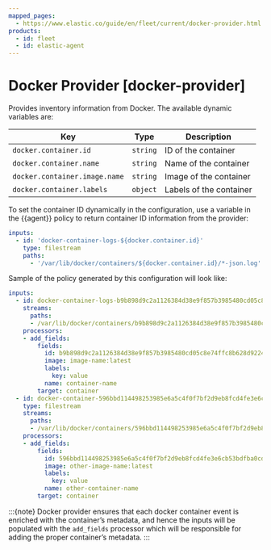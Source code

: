 ```yaml
---
mapped_pages:
  - https://www.elastic.co/guide/en/fleet/current/docker-provider.html
products:
  - id: fleet
  - id: elastic-agent
---
```


# Docker Provider [docker-provider]

Provides inventory information from Docker. The available dynamic variables are:

| Key | Type | Description |
| --- | --- | --- |
| `docker.container.id` | `string` | ID of the container |
| `docker.container.name` | `string` | Name of the container |
| `docker.container.image.name` | `string` | Image of the container |
| `docker.container.labels` | `object` | Labels of the container |

To set the container ID dynamically in the configuration, use a variable in the {{agent}} policy to return container ID information from the provider:

```yaml
inputs:
  - id: 'docker-container-logs-${docker.container.id}'
    type: filestream
    paths:
      - '/var/lib/docker/containers/${docker.container.id}/*-json.log'
```

Sample of the policy generated by this configuration will look like:

```yaml
inputs:
  - id: docker-container-logs-b9b898d9c2a1126384d38e9f857b3985480cd05c8e74ffc8b628d92245f5a103
    streams:
      paths:
      - /var/lib/docker/containers/b9b898d9c2a1126384d38e9f857b3985480cd05c8e74ffc8b628d92245f5a103/*-json.log
    processors:
    - add_fields:
        fields:
          id: b9b898d9c2a1126384d38e9f857b3985480cd05c8e74ffc8b628d92245f5a103
          image: image-name:latest
          labels:
            key: value
          name: container-name
        target: container
  - id: docker-container-596bbd114498253985e6a5c4f0f7bf2d9eb8fcd4fe3e6cb53bdfba0cdc7036c8
    type: filestream
    streams:
      paths:
      - /var/lib/docker/containers/596bbd114498253985e6a5c4f0f7bf2d9eb8fcd4fe3e6cb53bdfba0cdc7036c8/*-json.log
    processors:
    - add_fields:
        fields:
          id: 596bbd114498253985e6a5c4f0f7bf2d9eb8fcd4fe3e6cb53bdfba0cdc7036c8
          image: other-image-name:latest
          labels:
            key: value
          name: other-container-name
        target: container
```
:::{note}
Docker provider ensures that each docker container event is enriched with the container’s metadata, and hence the inputs will be populated with the `add_fields` processor which will be responsible for adding the proper container’s metadata.
:::

